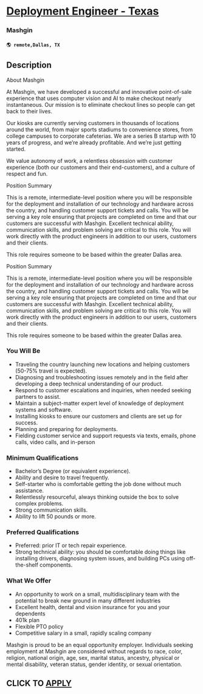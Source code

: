 # [Deployment Engineer - Texas](https://www.remotewlb.com/apply/deployment-engineer-texas-113919)  
### Mashgin  
#### `🌎 remote,Dallas, TX`  

## Description

About Mashgin

At Mashgin, we have developed a successful and innovative point-of-sale experience that uses computer vision and AI to make checkout nearly instantaneous. Our mission is to eliminate checkout lines so people can get back to their lives.

  

Our kiosks are currently serving customers in thousands of locations around the world, from major sports stadiums to convenience stores, from college campuses to corporate cafeterias. We are a series B startup with 10 years of progress, and we’re already profitable. And we’re just getting started.

  

We value autonomy of work, a relentless obsession with customer experience (both our customers and their end-customers), and a culture of respect and fun.

  

  

Position Summary

This is a remote, intermediate-level position where you will be responsible for the deployment and installation of our technology and hardware across the country, and handling customer support tickets and calls. You will be serving a key role ensuring that projects are completed on time and that our customers are successful with Mashgin. Excellent technical ability, communication skills, and problem solving are critical to this role. You will work directly with the product engineers in addition to our users, customers and their clients.

  

This role requires someone to be based within the greater Dallas area.

  

Position Summary

This is a remote, intermediate-level position where you will be responsible for the deployment and installation of our technology and hardware across the country, and handling customer support tickets and calls. You will be serving a key role ensuring that projects are completed on time and that our customers are successful with Mashgin. Excellent technical ability, communication skills, and problem solving are critical to this role. You will work directly with the product engineers in addition to our users, customers and their clients.

  

This role requires someone to be based within the greater Dallas area.

  

### You Will Be

* Traveling the country launching new locations and helping customers (50-75% travel is expected).
* Diagnosing and troubleshooting issues remotely and in the field after developing a deep technical understanding of our product.
* Respond to customer escalations and inquiries, when needed seeking partners to assist. 
* Maintain a subject-matter expert level of knowledge of deployment systems and software. 
* Installing kiosks to ensure our customers and clients are set up for success. 
* Planning and preparing for deployments.
* Fielding customer service and support requests via texts, emails, phone calls, video calls, and in-person

  

### Minimum Qualifications

* Bachelor’s Degree (or equivalent experience).
* Ability and desire to travel frequently.
* Self-starter who is comfortable getting the job done without much assistance.
* Relentlessly resourceful, always thinking outside the box to solve complex problems. 
* Strong communication skills.
* Ability to lift 50 pounds or more.

  

### Preferred Qualifications

* Preferred: prior IT or tech repair experience.
* Strong technical ability: you should be comfortable doing things like installing drivers, diagnosing system issues, and building PCs using off-the-shelf components.

  

### What We Offer

* An opportunity to work on a small, multidisciplinary team with the potential to break new ground in many different industries
* Excellent health, dental and vision insurance for you and your dependents
* 401k plan
* Flexible PTO policy
* Competitive salary in a small, rapidly scaling company

  

Mashgin is proud to be an equal opportunity employer. Individuals seeking employment at Mashgin are considered without regards to race, color, religion, national origin, age, sex, marital status, ancestry, physical or mental disability, veteran status, gender identity, or sexual orientation.

  
## CLICK TO [APPLY](https://www.remotewlb.com/apply/deployment-engineer-texas-113919)

